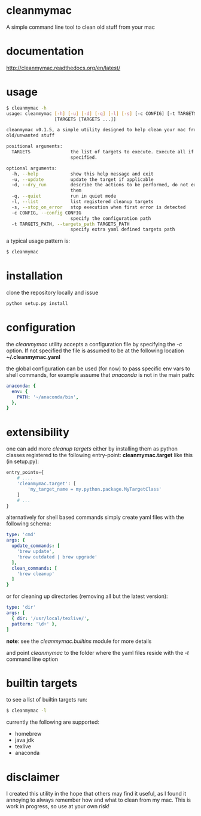 # cleanmymac
A simple command line tool to clean old stuff from your mac

# documentation
http://cleanmymac.readthedocs.org/en/latest/

# usage
```bash
$ cleanmymac -h
usage: cleanmymac [-h] [-u] [-d] [-q] [-l] [-s] [-c CONFIG] [-t TARGETS_PATH]
                  [TARGETS [TARGETS ...]]

cleanmymac v0.1.5, a simple utility designed to help clean your mac from
old/unwanted stuff

positional arguments:
  TARGETS               the list of targets to execute. Execute all if not
                        specified.

optional arguments:
  -h, --help            show this help message and exit
  -u, --update          update the target if applicable
  -d, --dry_run         describe the actions to be performed, do not execute
                        them
  -q, --quiet           run in quiet mode
  -l, --list            list registered cleanup targets
  -s, --stop_on_error   stop execution when first error is detected
  -c CONFIG, --config CONFIG
                        specify the configuration path
  -t TARGETS_PATH, --targets_path TARGETS_PATH
                        specify extra yaml defined targets path
```

a typical usage pattern is: 

```bash
$ cleanmymac
```


# installation
clone the repository locally and issue

```bash
python setup.py install
```

# configuration

the *cleanmymac* utility accepts a configuration file by specifying the *-c* option. If not specified the 
file is assumed to be at the following location **~/.cleanmymac.yaml**

the global configuration can be used (for now) to pass specific env vars to shell commands, for example 
assume that *anaconda* is not in the main path:

```yaml
anaconda: {
  env: {
    PATH: '~/anaconda/bin',
  },
}
```

# extensibility

one can add more *cleanup targets* either by installing them as python classes registered to the following
entry-point: **cleanmymac.target** like this (in setup.py):

```python
entry_points={
    # ....
    'cleanmymac.target': [
        'my_target_name = my.python.package.MyTargetClass'
    ]
    # ...
}
```

alternatively for shell based commands simply create yaml files with the following schema:

```yaml
type: 'cmd'
args: {
  update_commands: [
    'brew update',
    'brew outdated | brew upgrade'
  ],
  clean_commands: [
    'brew cleanup'
  ]
}
```

or for cleaning up directories (removing all but the latest version):

```yaml
type: 'dir'
args: [
  { dir: '/usr/local/texlive/',
  pattern: '\d+' },
]
```

**note**: see the *cleanmymac.builtins* module for more details

and point *cleanmymac* to the folder where the yaml files reside with the *-t* command line option

# builtin targets

to see a list of builtin targets run:
```bash
$ cleanmymac -l
```

currently the following are supported:
 * homebrew
 * java jdk
 * texlive
 * anaconda

# disclaimer

I created this utility in the hope that others may find it useful, as I found it annoying to always remember 
how and what to clean from my mac. This is work in progress, so use at your own risk!